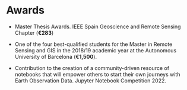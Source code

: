 # **Awards**

- Master Thesis Awards. IEEE Spain Geoscience and Remote Sensing Chapter (**€283**)

- One of the four best-qualified students for the Master in Remote Sensing and GIS in the 2018/19 academic year at the Autonomous University of Barcelona (**€1,500**).

- Contribution to the creation of a community-driven resource of notebooks that will empower others to start their own journeys with Earth Observation Data. Jupyter Notebook Competition 2022.




